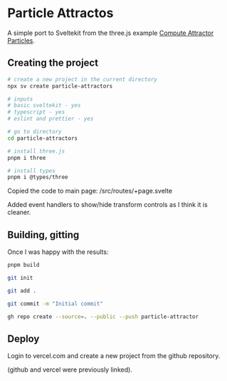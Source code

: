 # Particle Attractos

A simple port to Sveltekit from the three.js example [Compute Attractor Particles](https://threejs.org/examples/?q=tsl#webgpu_tsl_compute_attractors_particles).

## Creating the project

```sh
# create a new project in the current directory
npx sv create particle-attractors

# inputs
# basic sveltekit - yes
# typescript - yes
# eslint and prettier - yes

# go to directory
cd particle-attractors

# install three.js
pnpm i three

# install types
pnpm i @types/three
```
Copied the code to main page: /src/routes/+page.svelte 

Added event handlers to show/hide transform controls as I think it is cleaner.

## Building, gitting

Once I was happy with the results:

```sh
pnpm build

git init

git add .

git commit -m "Initial commit"

gh repo create --source=. --public --push particle-attractor

```

## Deploy

Login to vercel.com and create a new project from the github repository.

(github and vercel were previously linked).
